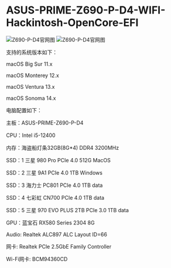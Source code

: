 # ASUS-PRIME-Z690-P-D4-WIFI-Hackintosh-OpenCore-EFI
![Z690-P-D4官网图](https://github.com/GuZe-GZ/ASUS-PRIME-Z690-P-D4-WIFI-Hackintosh-OpenCore-EFI/assets/70998332/5ed5b276-ab56-41d1-b934-ccf2a09431ce)
![Z690-P-D4官网图](https://github.com/GuZe-GZ/ASUS-PRIME-Z690-P-D4-WIFI-Hackintosh-OpenCore-EFI/assets/70998332/6ba9318d-493c-4754-ac69-6c23a1daba23)

支持的系统版本如下：

macOS Big Sur 11.x


macOS Monterey 12.x


macOS Ventura 13.x


macOS Sonoma 14.x




电脑配置如下：



主板：ASUS-PRIME-Z690-P-D4


CPU：Intel i5-12400


内存：海盗船灯条32GB(8G*4) DDR4 3200MHz


SSD：1 三星 980 Pro PCIe 4.0 512G MacOS


SSD：2 三星 9A1 PCIe 4.0 1TB Windows


SSD：3 海力士 PC801 PCIe 4.0 1TB data


SSD：4 七彩虹 CN700 PCIe 4.0 1TB data


SSD：5 三星 970 EVO PLUS 2TB PCIe 3.0 1TB data


GPU：蓝宝石 RX580 Series 2304 8G 


Audio: Realtek ALC897 ALC Layout ID=66


网卡: Realtek PCle 2.5GbE Family Controller


Wi-Fi网卡: BCM94360CD

